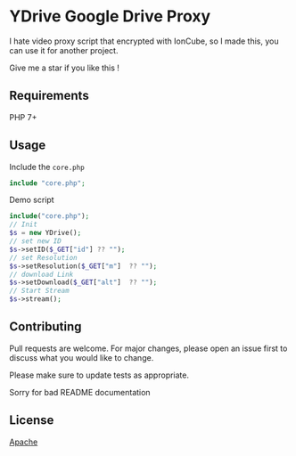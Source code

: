 # YDrive Google Drive Proxy
I hate video proxy script that encrypted with IonCube, so I made this, you can use it for another project.

Give me a star if you like this !

## Requirements
PHP 7+

## Usage

Include the `core.php`
```php
include "core.php";
```
Demo script
```php
include("core.php");
// Init
$s = new YDrive();
// set new ID
$s->setID($_GET["id"] ?? "");
// set Resolution
$s->setResolution($_GET["m"]  ?? "");
// download Link 
$s->setDownload($_GET["alt"]  ?? "");
// Start Stream
$s->stream();
```
## Contributing
Pull requests are welcome. For major changes, please open an issue first to discuss what you would like to change.

Please make sure to update tests as appropriate.

Sorry for bad README documentation

## License
[Apache](https://www.apache.org/licenses/LICENSE-2.0)
